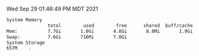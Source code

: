 Wed Sep 29 01:46:49 PM MDT 2021
```bash
System Memory
               total        used        free      shared  buff/cache   available
Mem:           7.7Gi       1.0Gi       4.8Gi       8.0Mi       1.9Gi       6.4Gi
Swap:          7.6Gi       716Mi       7.0Gi
System Storage
657M	.
```
```bash
